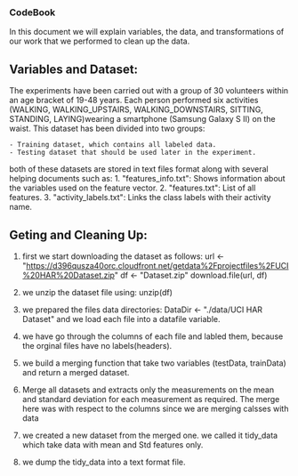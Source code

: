 ### CodeBook

In this document we will explain  variables, the data, and  transformations of our work that we performed to clean up the data.

## Variables and Dataset:
The experiments have been carried out with a group of 30 volunteers within an age bracket of 19-48 years. 
Each person performed six activities (WALKING, WALKING_UPSTAIRS, WALKING_DOWNSTAIRS, SITTING, STANDING, LAYING)wearing a smartphone (Samsung Galaxy S II) on the waist.
This dataset has been divided into two groups:

	- Training dataset, which contains all labeled data. 
	- Testing dataset that should be used later in the experiment.
both of these datasets are stored in text files format along with several helping documents such as: 
	1. "features_info.txt": Shows information about the variables used on the feature vector.
	2. "features.txt": List of all features.
	3. "activity_labels.txt": Links the class labels with their activity name.
 
 
## Geting and Cleaning Up: 
 1. first we start downloading the dataset as follows:
	url <- "https://d396qusza40orc.cloudfront.net/getdata%2Fprojectfiles%2FUCI%20HAR%20Dataset.zip"
	df <- "Dataset.zip"
	download.file(url, df)
 2. we unzip the dataset file using: unzip(df)
 
 3. we prepared the files data directories: DataDir <- "./data/UCI HAR Dataset" and we load each file into a datafile variable.
 4. we have go through the columns of each file and labled them, because the orginal files have no labels(headers).
 5. we build a merging function that take two variables (testData, trainData) and  return a merged dataset.
 6. Merge all datasets and extracts only the measurements on the mean and standard deviation for each measurement as required. The merge here was with respect to the columns since we are merging calsses with data
 7. we created a new dataset from the merged one. we called it tidy_data which take data with mean and Std features only.
 8. we dump the tidy_data into a text format file.
 
 
 
  

